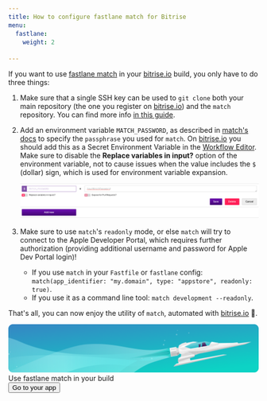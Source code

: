 ```yaml
---
title: How to configure fastlane match for Bitrise
menu:
  fastlane:
    weight: 2

---
```

If you want to use [fastlane match](https://github.com/fastlane/fastlane/tree/master/match) in your [bitrise.io](https://www.bitrise.io/) build, you only have to do three things:

1. Make sure that a single SSH key can be used to `git clone` both your main repository (the one you register on [bitrise.io](https://www.bitrise.io/)) and the `match` repository.
   You can find more info [in this guide](/faq/adding-projects-with-submodules/).
2. Add an environment variable `MATCH_PASSWORD`, as described in [match's docs](https://docs.fastlane.tools/actions/match/#passphrase) to specify the `passphrase` you used for `match`. On [bitrise.io](https://www.bitrise.io/) you should add this as a Secret Environment Variable in the [Workflow Editor](/steps-and-workflows/getting-started-workflows/). Make sure to disable the **Replace variables in input?** option of the environment variable, not to cause issues when the value includes the `$` (dollar) sign, which is used for environment variable expansion.

   ![](/img/matchpassword.png)
3. Make sure to use `match`'s `readonly` mode, or else `match` will try to connect to the Apple Developer Portal, which requires further authorization (providing additional username and password for Apple Dev Portal login)!
   * If you use `match` in your `Fastfile` or `fastlane` config: `match(app_identifier: "my.domain", type: "appstore", readonly: true)`.
   * If you use it as a command line tool: `match development --readonly`.

That's all, you can now enjoy the utility of `match`, automated with [bitrise.io](https://www.bitrise.io/) 🚀.

<div class="banner">
<img src="/assets/images/banner-bg-888x170.png" style="border: none;">
<div class="deploy-text">Use fastlane match in your build</div>
<a target="_blank" href="https://app.bitrise.io/dashboard/builds"><button class="button">Go to your app</button></a>
</div>